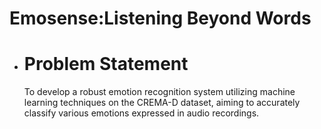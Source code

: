 # Emosense:Listening Beyond Words
















- # Problem Statement
    To develop a robust emotion recognition system utilizing machine learning techniques on the CREMA-D dataset, aiming to accurately classify various emotions expressed in audio recordings.
    
